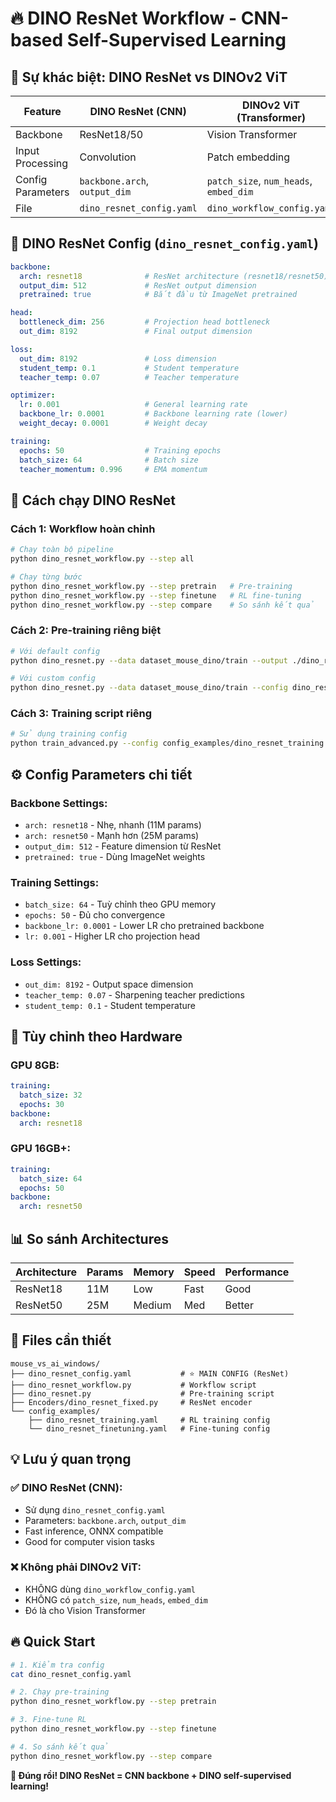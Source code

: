 # 🔥 DINO ResNet Workflow - CNN-based Self-Supervised Learning

## 🎯 Sự khác biệt: DINO ResNet vs DINOv2 ViT

| Feature | DINO ResNet (CNN) | DINOv2 ViT (Transformer) |
|---------|-------------------|---------------------------|
| Backbone | ResNet18/50 | Vision Transformer |
| Input Processing | Convolution | Patch embedding |
| Config Parameters | `backbone.arch`, `output_dim` | `patch_size`, `num_heads`, `embed_dim` |
| File | `dino_resnet_config.yaml` | `dino_workflow_config.yaml` |

## 📄 DINO ResNet Config (`dino_resnet_config.yaml`)

```yaml
backbone:
  arch: resnet18              # ResNet architecture (resnet18/resnet50)
  output_dim: 512             # ResNet output dimension  
  pretrained: true            # Bắt đầu từ ImageNet pretrained

head:
  bottleneck_dim: 256         # Projection head bottleneck
  out_dim: 8192               # Final output dimension

loss:
  out_dim: 8192               # Loss dimension
  student_temp: 0.1           # Student temperature
  teacher_temp: 0.07          # Teacher temperature

optimizer:
  lr: 0.001                   # General learning rate
  backbone_lr: 0.0001         # Backbone learning rate (lower)
  weight_decay: 0.0001        # Weight decay

training:
  epochs: 50                  # Training epochs
  batch_size: 64              # Batch size
  teacher_momentum: 0.996     # EMA momentum
```

## 🚀 Cách chạy DINO ResNet

### Cách 1: Workflow hoàn chỉnh
```bash
# Chạy toàn bộ pipeline
python dino_resnet_workflow.py --step all

# Chạy từng bước
python dino_resnet_workflow.py --step pretrain   # Pre-training
python dino_resnet_workflow.py --step finetune   # RL fine-tuning
python dino_resnet_workflow.py --step compare    # So sánh kết quả
```

### Cách 2: Pre-training riêng biệt
```bash
# Với default config
python dino_resnet.py --data dataset_mouse_dino/train --output ./dino_resnet_checkpoints

# Với custom config  
python dino_resnet.py --data dataset_mouse_dino/train --config dino_resnet_config.yaml --output ./checkpoints
```

### Cách 3: Training script riêng
```bash
# Sử dụng training config
python train_advanced.py --config config_examples/dino_resnet_training.yaml
```

## ⚙️ Config Parameters chi tiết

### Backbone Settings:
- `arch: resnet18` - Nhẹ, nhanh (11M params)
- `arch: resnet50` - Mạnh hơn (25M params)
- `output_dim: 512` - Feature dimension từ ResNet
- `pretrained: true` - Dùng ImageNet weights

### Training Settings:
- `batch_size: 64` - Tuỳ chỉnh theo GPU memory
- `epochs: 50` - Đủ cho convergence
- `backbone_lr: 0.0001` - Lower LR cho pretrained backbone
- `lr: 0.001` - Higher LR cho projection head

### Loss Settings:
- `out_dim: 8192` - Output space dimension
- `teacher_temp: 0.07` - Sharpening teacher predictions
- `student_temp: 0.1` - Student temperature

## 🔧 Tùy chỉnh theo Hardware

### GPU 8GB:
```yaml
training:
  batch_size: 32
  epochs: 30
backbone:
  arch: resnet18
```

### GPU 16GB+:
```yaml
training:
  batch_size: 64
  epochs: 50
backbone:
  arch: resnet50
```

## 📊 So sánh Architectures

| Architecture | Params | Memory | Speed | Performance |
|--------------|--------|--------|-------|-------------|
| ResNet18     | 11M    | Low    | Fast  | Good        |
| ResNet50     | 25M    | Medium | Med   | Better      |

## 🎯 Files cần thiết

```
mouse_vs_ai_windows/
├── dino_resnet_config.yaml           # ⭐ MAIN CONFIG (ResNet)
├── dino_resnet_workflow.py           # Workflow script
├── dino_resnet.py                    # Pre-training script
├── Encoders/dino_resnet_fixed.py     # ResNet encoder
└── config_examples/
    ├── dino_resnet_training.yaml     # RL training config
    └── dino_resnet_finetuning.yaml   # Fine-tuning config
```

## 💡 Lưu ý quan trọng

### ✅ DINO ResNet (CNN):
- Sử dụng `dino_resnet_config.yaml`
- Parameters: `backbone.arch`, `output_dim`
- Fast inference, ONNX compatible
- Good for computer vision tasks

### ❌ Không phải DINOv2 ViT:
- KHÔNG dùng `dino_workflow_config.yaml`
- KHÔNG có `patch_size`, `num_heads`, `embed_dim`
- Đó là cho Vision Transformer

## 🔥 Quick Start

```bash
# 1. Kiểm tra config
cat dino_resnet_config.yaml

# 2. Chạy pre-training
python dino_resnet_workflow.py --step pretrain

# 3. Fine-tune RL
python dino_resnet_workflow.py --step finetune

# 4. So sánh kết quả
python dino_resnet_workflow.py --step compare
```

**🎯 Đúng rồi! DINO ResNet = CNN backbone + DINO self-supervised learning!**

